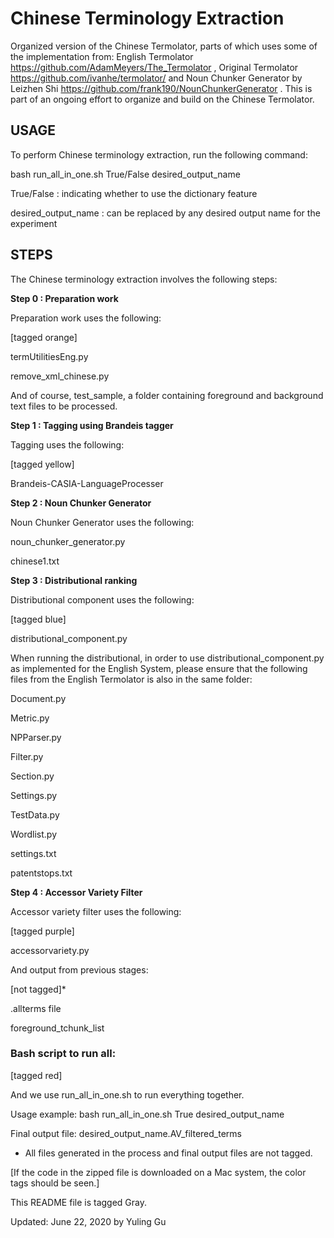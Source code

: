 
# Chinese Terminology Extraction

Organized version of the Chinese Termolator, parts of which 
uses some of the implementation from:
English Termolator https://github.com/AdamMeyers/The_Termolator ,
Original Termolator https://github.com/ivanhe/termolator/ and
Noun Chunker Generator by Leizhen Shi https://github.com/frank190/NounChunkerGenerator .
This is part of an ongoing effort to organize and build on the Chinese Termolator.


## USAGE

To perform Chinese terminology extraction, run the following command:

bash run_all_in_one.sh True/False desired_output_name 

True/False : indicating whether to use the dictionary feature

desired_output_name : can be replaced by any desired output name for the experiment

## STEPS

The Chinese terminology extraction involves the following steps:

**Step 0 : Preparation work**

Preparation work uses the following: 

[tagged orange]

termUtilitiesEng.py

remove_xml_chinese.py

And of course, test_sample, a folder containing foreground and background text files to be processed.


**Step 1 : Tagging using Brandeis tagger**

Tagging uses the following:

[tagged yellow]

Brandeis-CASIA-LanguageProcesser


**Step 2 : Noun Chunker Generator**

Noun Chunker Generator uses the following:

noun_chunker_generator.py

chinese1.txt


**Step 3 : Distributional ranking**

Distributional component uses the following:

[tagged blue]

distributional_component.py

When running the distributional, in order to use distributional_component.py as implemented for the English System, please ensure that the following files from the English Termolator is also in the same folder:

Document.py

Metric.py

NPParser.py

Filter.py

Section.py

Settings.py

TestData.py

Wordlist.py

settings.txt

patentstops.txt


**Step 4 : Accessor Variety Filter**

Accessor variety filter uses the following:

[tagged purple]

accessorvariety.py

And output from previous stages:

[not tagged]*

.allterms file

foreground_tchunk_list


### Bash script to run all:

[tagged red]

And we use run_all_in_one.sh to run everything together.

Usage example: bash run_all_in_one.sh True desired_output_name 

Final output file: desired_output_name.AV_filtered_terms


* All files generated in the process and final output files are not tagged.

[If the code in the zipped file is downloaded on a Mac system, the color tags should be seen.]

This README file is tagged Gray.


Updated: June 22, 2020 by Yuling Gu